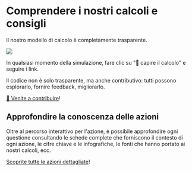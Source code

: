 # Comprendere i nostri calcoli e consigli

Il nostro modello di calcolo è completamente trasparente.

![](/images/transparent.png)

In qualsiasi momento della simulazione, fare clic su "🔬 capire il
calcolo" e seguire i link.

Il codice non è solo trasparente, ma anche contributivo: tutti possono
esplorarlo, fornire feedback, migliorarlo.

[🎤 Venite a contribuire](/contribuer)!

## Approfondire la conoscenza delle azioni

Oltre al percorso interattivo per l'azione, è possibile approfondire
ogni questione consultando le schede complete che forniscono il contesto
di ogni azione, le cifre chiave e le infografiche, le fonti che hanno
portato ai nostri calcoli, ecc.

[Scoprite tutte le azioni dettagliate](/actions/plus)!
